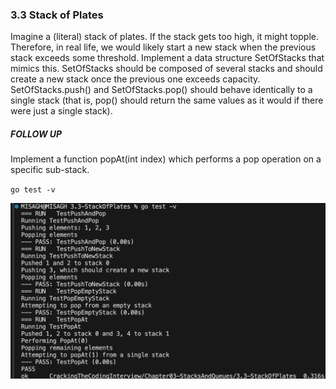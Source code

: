 ### 3.3 Stack of Plates
Imagine a (literal) stack of plates. 
If the stack gets too high, it might topple.
Therefore, in real life, we would likely start a new stack when the previous stack exceeds some threshold.
Implement a data structure SetOfStacks that mimics this.
SetOfStacks should be composed of several stacks and should create a new stack once the previous one exceeds capacity.
SetOfStacks.push() and SetOfStacks.pop() should behave identically to a single stack (that is, pop() should return the same values as it would if there were just a single stack).
##### FOLLOW UP
Implement a function popAt(int index) which performs a pop operation on a specific sub-stack.


`go test -v`

![Test Result](_testResult.png)